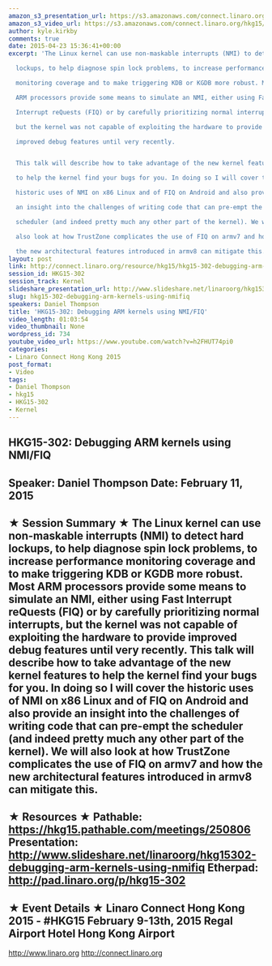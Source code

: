 ```yaml
---
amazon_s3_presentation_url: https://s3.amazonaws.com/connect.linaro.org/hkg15/Videos/02-11-Wednesday/HKG15-302.pdf
amazon_s3_video_url: https://s3.amazonaws.com/connect.linaro.org/hkg15/Videos/02-11-Wednesday/HKG15-302+Debugging+ARM+kernels+using+NMIFIQ.mp4
author: kyle.kirkby
comments: true
date: 2015-04-23 15:36:41+00:00
excerpt: 'The Linux kernel can use non-maskable interrupts (NMI) to detect hard

  lockups, to help diagnose spin lock problems, to increase performance

  monitoring coverage and to make triggering KDB or KGDB more robust. Most

  ARM processors provide some means to simulate an NMI, either using Fast

  Interrupt reQuests (FIQ) or by carefully prioritizing normal interrupts,

  but the kernel was not capable of exploiting the hardware to provide

  improved debug features until very recently.


  This talk will describe how to take advantage of the new kernel features

  to help the kernel find your bugs for you. In doing so I will cover the

  historic uses of NMI on x86 Linux and of FIQ on Android and also provide

  an insight into the challenges of writing code that can pre-empt the

  scheduler (and indeed pretty much any other part of the kernel). We will

  also look at how TrustZone complicates the use of FIQ on armv7 and how

  the new architectural features introduced in armv8 can mitigate this.'
layout: post
link: http://connect.linaro.org/resource/hkg15/hkg15-302-debugging-arm-kernels-using-nmifiq/
session_id: HKG15-302
session_track: Kernel
slideshare_presentation_url: http://www.slideshare.net/linaroorg/hkg15302-debugging-arm-kernels-using-nmifiq
slug: hkg15-302-debugging-arm-kernels-using-nmifiq
speakers: Daniel Thompson
title: 'HKG15-302: Debugging ARM kernels using NMI/FIQ'
video_length: 01:03:54
video_thumbnail: None
wordpress_id: 734
youtube_video_url: https://www.youtube.com/watch?v=h2FHUT74pi0
categories:
- Linaro Connect Hong Kong 2015
post_format:
- Video
tags:
- Daniel Thompson
- hkg15
- HKG15-302
- Kernel
---
```


HKG15-302: Debugging ARM kernels using NMI/FIQ 
--------------------------------------------------- 
Speaker: Daniel Thompson 
Date: February 11, 2015 
--------------------------------------------------- 
★ Session Summary ★ 
The Linux kernel can use non-maskable interrupts (NMI) to detect hard lockups, to help diagnose spin lock problems, to increase performance monitoring coverage and to make triggering KDB or KGDB more robust. Most ARM processors provide some means to simulate an NMI, either using Fast Interrupt reQuests (FIQ) or by carefully prioritizing normal interrupts, but the kernel was not capable of exploiting the hardware to provide improved debug features until very recently. This talk will describe how to take advantage of the new kernel features to help the kernel find your bugs for you. In doing so I will cover the historic uses of NMI on x86 Linux and of FIQ on Android and also provide an insight into the challenges of writing code that can pre-empt the scheduler (and indeed pretty much any other part of the kernel). We will also look at how TrustZone complicates the use of FIQ on armv7 and how the new architectural features introduced in armv8 can mitigate this. 
-------------------------------------------------- 
★ Resources ★ 
Pathable: https://hkg15.pathable.com/meetings/250806 
Presentation:  http://www.slideshare.net/linaroorg/hkg15302-debugging-arm-kernels-using-nmifiq
Etherpad: http://pad.linaro.org/p/hkg15-302 
--------------------------------------------------- 
★ Event Details ★ 
Linaro Connect Hong Kong 2015 - #HKG15 
February 9-13th, 2015 
Regal Airport Hotel Hong Kong Airport 
--------------------------------------------------- 
http://www.linaro.org 
http://connect.linaro.org
